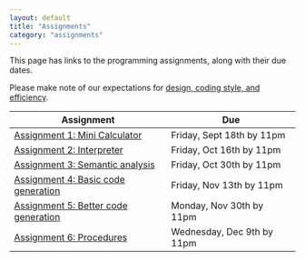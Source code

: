 ```yaml
---
layout: default
title: "Assignments"
category: "assignments"
---
```


This page has links to the programming assignments, along with their due dates.

Please make note of our expectations for [design, coding style, and efficiency](assign/design.html).

Assignment | Due
---------- | ---
[Assignment 1: Mini Calculator](assign/assign01.html) | Friday, Sept 18th by 11pm
[Assignment 2: Interpreter](assign/assign02.html) | Friday, Oct 16th by 11pm
[Assignment 3: Semantic analysis](assign/assign03.html) | Friday, Oct 30th by 11pm
[Assignment 4: Basic code generation](assign/assign04.html) | Friday, Nov 13th by 11pm
[Assignment 5: Better code generation](assign/assign05.html) | Monday, Nov 30th by 11pm
[Assignment 6: Procedures](assign/assign06.html) | Wednesday, Dec 9th by 11pm
